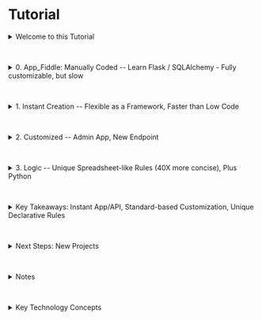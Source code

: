 # Tutorial

<details markdown>

<br>

<summary>Welcome to this Tutorial</summary>

Use this Tutorial for a quick tour of API Logic Server 

- **Instant** project creation from a database
- **Fully customizable,** using both standard code (Flask/SQLAlchemy) in *your* IDE, and
- **Logic** -- multi-table derivation and constraint logic using unique spreadsheet-like rules

This contains several projects.  These projects use the [Northwind Sample Database](https://apilogicserver.github.io/Docs/Sample-Database/) (customers, orders, products).


| Project | What it is | Use it to... |
|:---- |:------|:-----------|
| 1. Instant_Creation | Northwind Database - Uncustomized | Explore **automated project creation** from Database |
| 2. Customized | Northwind Database - Customized | Explore **customizing** with code |
| 3. Logic | Northwind Database - Customized, with Logic | Explore **customizing** with code, and rule-based logic |
| Next Steps | Create other sample databases | More examples - initial project creation from Database |

&nbsp; 

> If you are running via `pip install` (not Docker or Codespaces), you need to [setup your virtual environment](https://apilogicserver.github.io/Docs/Project-Env/#shared-venv).

</details>

&nbsp;

<details markdown>

<br>

<summary>0. App_Fiddle: Manually Coded -- Learn Flask / SQLAlchemy - Fully customizable, but slow</summary>

This first app (_0. App_Fiddle_) illustrates a typical framework-based approach for creating projects - a minimal project for seeing core Flask and SQLAlchemy services in action.  Let's run/test it, then explore the code.

To run, use the Run Configuration, and test with `cURL`.  

<details markdown>

<summary>&nbsp;&nbsp;&nbsp;Show me how </summary>

&nbsp;

To run the basic app:

1. Click **Run and Debug** (you should see *0. App Fiddle), and the green button to start the server

2. Copy the `cURL` text, and paste it into the `bash`/`zsh` window

3. When you have reviewed the result ([here's the readme](./1.%20App_Fiddle/readme.md)), **stop** the server

![](https://github.com/ApiLogicServer/Docs/blob/main/docs/images/tutorial/1-basic-app-tutorial.png?raw=true)


</details>


&nbsp;

<details markdown>

<summary>&nbsp;&nbsp;&nbsp;--> Fully Customizable, but Faster Would Be Better</summary>

&nbsp;

Frameworks are flexible, and leverage your existing dev environment (IDE, git, etc).  But the manual effort is time-consuming, and complex.  This minimal project **does not provide:**

<img align="right" width="150" height="150" src="https://github.com/ApiLogicServer/Docs/blob/main/docs/images/vscode/app-fiddle/horse-feathers.jpg?raw=true" alt="Horse Feathers">

* an API endpoint for each table

    * We saw above it's straightforward to provide a *single endpoint.*  It's quite another matter -- ***weeks to months*** -- to provide endpoints for **all** the tables, with pagination, filtering, and related data access.  That's a horse of an entirely different feather.<br><br>

* a User Interface

* any security, or business logic (multi-table derivations and constraints).

Instead of frameworks, we might consider a Low Code approach.  Low Code tools provide excellent custom user interfaces.  However, these often require extensive screen painting, and typically require a proprietary IDE.

And neither frameworks nor Low-Code address multi-table derivation and constraint logic. This is typically nearly half the effort.

The next section introduces an approach that is as flexible as a framework, but faster than Low Code for APIs and Admin Apps.

</details>

</details>

&nbsp;

<details markdown>

<summary>1. Instant Creation -- Flexible as a Framework, Faster than Low Code</summary>

<br>

The *1. Instant_Creation* app illustrates an alternative, creating an entire project by reading your schema.  This automated approach is:

* **Instant:** faster than Low Code screen painting, with instant APIs and Admin User Interfaces:

  * **Admin UI:** multi-page / multi-table apps, with page navigations, automatic joins and declarative hide/show.  No HTML or JavaScript required.  Ready for Agile collaboration.

      * Custom UIs can be built using your tool of choice (React, Angular, etc), using the API<br><br>

  * **API:** an endpoint for each table, with filtering, sorting, pagination and related data access.  Swagger is automatic.  Ready for custom app dev.

* **Fully Customizable:** with **standard dev tools**.  Use *your IDE*, Python, and Flask/SQLAlchemy to create new services.  We'll see several examples below. 

* **Open Source:** install with pip or docker.

To execute (see *Show me how*, below, for details): **start the server** with **Run and Debug >> *1. Instant Creation***, and then start the Browser at localhost:5656 **(url in the console log)**

<details markdown>

<summary>&nbsp;&nbsp;&nbsp;Show me how </summary>

![](https://github.com/ApiLogicServer/Docs/blob/main/docs/images/tutorial/2-apilogicproject-demo.png?raw=true)

&nbsp;

</details>

&nbsp;

This application was *not coded* - **it was created** using the API Logic Server CLI (Command Language Interface), with 1 command (not necessary to do now - it's already been done):

```bash
ApiLogicServer create-and-run --db_url=sqlite:///sample_db.sqlite --project_name=nw
```

If you *do* want to execute: **stop** the server, restart with **Run and Debug >> nw**, and then start the Browser at localhost:5656 (url in the console log).

&nbsp;

> Key Takeway: you will achieve this level automation for your projects: provide a database, get an instant API and Admin App.  Ready for agile collaboration, custom app dev.  Then, customize in your IDE. 

&nbsp;

<details markdown>

<summary>&nbsp;&nbsp;&nbsp;What is API Logic Server </summary>

&nbsp;

**What is Installed**

API Logic server installs with `pip`, in a docker container, or in codespaces.  As shown below, it consists of a:

* **CLI:** the `ApiLogicServer create` command you saw above
* **Runtime Packages:** for API, UI and Logic execution<br>


![](https://apilogicserver.github.io/Docs/images/Architecture-What-Is.png)

&nbsp;

**Development Architecture**

It operates as shown below:

* A) Create your database as usual

* B) Use the CLI to generate an executable project

  * The system reads your database to create an executable API Logic Project

* C) Customize and debug it in VSCode, PyCharm, etc.


![](https://apilogicserver.github.io/Docs/images/creates-and-runs.png)

&nbsp;

**Standard, Scalable Modern Architecture**

* A modern 3-tiered architecture, accessed by **APIs**
* Logic is **automatically reused**, factored out of web apps and custom services
* **Containerized** for scalable cloud deployment - the project includes a dockerfile to containerize it to DockerHub.


![API Logic Server Intro](https://apilogicserver.github.io/Docs/images/Architecture.png)

</details>


&nbsp;

<details markdown>

<summary>&nbsp;&nbsp;&nbsp;--> Instant, But Customization Required</summary>

&nbsp;

An instant Admin App and API are a great start, but there are some significant short-comings:

* **Limited endpoints -** we may require additional endpoints beyond those automatically created

* **No security -** no login authentication

* **No logic -** multi-table derivations and constraints for save logic

    * For example, open **Customer** (left nav menu), **click `ALFKI`**, and **EDIT > DELETE the first Order**.  Re-click Customer from the left nav menu - it should have reduced the customer's balance from 2102, but it's unchanged.   That's because there is *no logic...*

    * Backend update logic can be as much as half the effort, so we really haven't achieved "Low Code" until this are addressed.

Let's see how these are addressed, in the next sections.

</details>

</details>

&nbsp;

<details markdown>

<summary>2. Customized -- Admin App, New Endpoint</summary>

<br>

Customizations are addressed using your IDE, using **Standard use Flask and SQLAlchemy**, exactly as you normally do.

Customizations are illustrated in the project [`2. Customized`](2.%20Customized/).  To see the effect of the changes, run the app like this:

1. **Stop the server** using the red "stop" button.
2. **Restart the server** with the same procedure as Step 1, above, but choose Run Configuration ***2. Customized***.<br>

<details markdown>

<summary>&nbsp;&nbsp;&nbsp;&nbsp;&nbsp;&nbsp;&nbsp;Remind me how</summary>

&nbsp;

1. Restart the Server:

    1. Click **Run and Debug**
    2. Use the dropdown to select **3. API Logic Project: Logic**, and
    3. Click the green button to start the server
<br><br>

2. Start the Browser at localhost:5656, using the **url shown in the console log**

![](https://apilogicserver.github.io/Docs/images/tutorial/2-apilogicproject-demo.png)

</details>

&nbsp;

This project is the customized version of _1. Instant_Creation_, above.  The table below lists some of the key customizations you can explore.

&nbsp;

<p align="center">
  <h2 align="center">Explore Key Customizations</h2>
</p>
<p align="center">
  Explore customizations in project: <i>2. Customized</i><br>
  Click Explore Code to see the code.<br>
  <b>TL;DR - scan code marked by <--</b>
</p>

| Customization Area           | Try It                                                                                                                                                                                            | Click to Explore Code                                                                                  | Notes                |
|:-----------------------------|:--------------------------------------------------------------------------------------------------------------------------------------------------------------------------------------------------|:----------------------------------------------------------------------------------------------|:---------------------|
| **New API endpoint <--**         | Use Swagger for endpoint: *CategoriesEndPoint/get_cats* | [```api/customize_api.py```](2.%20Customized/api/customize_api.py)                 | Standard Flask/SQLAlchemy  |
| **Admin App <--**  | Observe **help text** describes features    |   [```ui/admin/admin.yaml```](2.%20Customized/ui/admin/admin.yaml)                  | Not complex JS, HTML                     |

&nbsp;

</details>

&nbsp;

<details markdown>

<summary>3. Logic -- Unique Spreadsheet-like Rules (40X more concise), Plus Python</summary>

<br>

In addition to standard Flask/SQLAlchemy use, you can declare rules for multi-table derivations and constraints.  Declare rules using Python as a DSL, leveraging IDE support for type-checking, code completion, logging and debugging.

Rules are extensible using standard Python.  This enables you to address non-database oriented logic such as sending mail or messages.<br><br>

**Rules operate like a spreadsheet**

Rules plug into SQLAlchemy events, and execute as follows:

| Logic Phase | Why It Matters |
|:-----------------------------|:---------------------|
| **Watch** for changes at the attribute level | Performance - Automatic Attribute-level Pruning |
| **React** if referenced data is changed | Ensures Reuse - Invocation is automatic |
| **Chain** to other referencing dat | Simplifies Maintenance - ordering is automatic |

&nbsp;

Customizations are illustrated in the project [`3. Logic`](3.%20Logic/).  To see the effect of the changes, run the app like this:

1. **Stop the server** using the red "stop" button.
2. **Restart the server** with the same procedure as Step 2, above, but choose Run Configuration ***3. Logic***.<br>

<details markdown>

<summary>&nbsp;&nbsp;&nbsp;&nbsp;&nbsp;&nbsp;&nbsp;Remind me how</summary>

&nbsp;

1. Restart the Server:

    1. Click **Run and Debug**
    2. Use the dropdown to select **3. API Logic Project: Logic**, and
    3. Click the green button to start the server
<br><br>

2. Start the Browser at localhost:5656, using the **url shown in the console log**

![](https://apilogicserver.github.io/Docs/images/tutorial/2-apilogicproject-demo.png)

</details>

&nbsp;

This project further customizes _2. Customized_, above.  The table below lists some of the key customizations you can explore.

&nbsp;

<p align="center">
  <h2 align="center">Explore Key Customizations</h2>
</p>
<p align="center">
  Explore customizations in project: <i>3. ApiLogicProject_Logic</i><br>
  Click Explore Code to see the code.<br>
  <b>TL;DR - scan code marked by <--</b>
</p>

| Customization Area           | Try It                                                                                                                                                                                            | Click to Explore Code                                                                                  | Notes                |
|:-----------------------------|:--------------------------------------------------------------------------------------------------------------------------------------------------------------------------------------------------|:----------------------------------------------------------------------------------------------|:---------------------|
| **New API endpoint <--**         | Use Swagger for endpoint: *CategoriesEndPoint/get_cats*<br><br>See [docs](https://apilogicserver.github.io/Docs/Security-Swagger/) - authenticate as **u1**  | [```api/customize_api.py```](3.%20Logic/api/customize_api.py)                 | Standard Flask/SQLAlchemy  |
| **Multi-table Update Logic <--** | Delete Order now adjusts the customer balance                                                                                                                                                    | [```logic/declare_logic.py```](3.%20Logic/logic/declare_logic.py)             |  Spreadsheet-like rules                    |                                                                
| **Admin App <--**  | Observe **help text** describes features                                                                                                                                                 | [```ui/admin/admin.yaml```](3.%20Logic/ui/admin/admin.yaml)                  | Not complex JS, HTML                     |
| **Login Authentication**     | Click Category - observe you need to **login** now (user u1, password p)                                                                                                                                  | [```config.py```](3.%20Logic/config.py)                                       | See SECURITY_ENABLED |
| **Role-Based Authorization** | Observe categories has **fewer rows**                                                                                                                                                                         | [```security/declare_security.py```](3.%20Logic/security/declare_security.py) |                      |

&nbsp;

Use the [```Detailed Tutorial```](3.%20Logic/Tutorial.md) to further explore this app.  

</details>

&nbsp;

<details markdown>

&nbsp;

<summary>Key Takeaways: Instant App/API, Standard-based Customization, Unique Declarative Rules</summary>

You have seen the **fastest and simplest** way to create **modern, scalable API-based database systems:**

1. Use the `ApiLogicServer create` command to create a Flask/SQLAlchemy project from your database. Zero learning curve. Projects are **instantly executable**, providing:

    * **an Admin App:** multi-page, multi-table apps -- ready for business user agile collaboration
    * **an API:** end points for each table, with filtering, sorting, pagination and related data access -- ready for custom app dev<br><br>

2. **Customize** and debug your application with **<span style="background-color:Azure;">standard dev tools</span>**.  Use *your IDE* (<span style="background-color:Azure;">VSCode, PyCharm</span>), <span style="background-color:Azure;">Python</span>, and Flask/SQLAlchemy to create new services.  Manage / Share your project with <span style="background-color:Azure;">GitHub</span>.

     * Flexible as a framework, faster than Low Code for Admin Apps<br><br>

3. ***Declare* security and multi-table constraint/validation logic**, using unique spreadsheet-like rules. Logic consists of rules, extensible with Python event code as required.

     * 40X more concise than code - unique to API Logic Server<br><br>

4. **DevOps Ready** - container support pre-supplied, enabling **<span style="background-color:Azure;">standard infrastructure</span>**:

     * `.devcontainer` to **develop** under Docker, or <span style="background-color:Azure;">Codespaces</span>

     * `dockerfile` to **deploy** containers to cloud (<span style="background-color:Azure;">Azure, AWS</span>, etc)

</details>

&nbsp;
<details markdown>

&nbsp;

<summary>Next Steps: New Projects</summary>

As shown above, it's easy to create projects with a single command.  To help you explore, ApiLogicServer provides several pre-installed sqlite sample databases:

```bash
cd tutorial

ApiLogicServer create-and-run --db_url=sqlite:///sample_db.sqlite --project_name=nw

# that's a bit of a mouthful, so abbreviations are provided for pre-included samples
ApiLogicServer create --project_name=nw --db_url=nw-                       # same sample as 2, above
ApiLogicServer create --project_name=chinook --db_url=chinook              # artists and albums
ApiLogicServer create --project_name=classicmodels --db_url=classicmodels  # customers, orders
ApiLogicServer create --project_name=todo --db_url=todo                    # 1 table database

```
Then, **restart** the server as above, using the pre-created Run Configuration for `Execute <new project>`.<br><br>

> Next, try it on your own databases: if you have a database, you can have an API and an Admin app in minutes.

&nbsp;

<details markdown>

<summary> SQLAlchemy url required for your own databases </summary>

&nbsp;

The system provides shorthand notations for the pre-installed sample databases above.  For your own databases, you will need to provide a SQLAlchemy URI for the `db_url` parameter.  These can be tricky - try `ApiLogicServer examples`, or, when all else fails, [try the docs](https://apilogicserver.github.io/Docs/Database-Connectivity/).

</details>

&nbsp;

Click here for the [docs](https://apilogicserver.github.io/Docs/).

</details>

&nbsp;

<details markdown>

<summary> Notes </summary>




Please find additional notes below.

<details markdown>

<summary> Project Structure </summary>

&nbsp;

This tutorial is actually 3 independent projects.  When you create a project using `ApiLogicServer create --project_name=my_project`, the system will create a free-standing project.  The project will include your container settings, IDE settings etc, so you can just open it your IDE to run and debug.

</details>


</details>

&nbsp;


<details markdown>

<summary>Key Technology Concepts </summary>


<p align="center">
  <h2 align="center">Key Technology Concepts</h2>
</p>
<p align="center">
  Select a skill of interest, and<br>Click the link to see sample code
</p>
&nbsp;


| Tech Area | Skill | App_Fiddle Example | APILogicProject Logic Example | Notes   |
|:---- |:------|:-----------|:--------|:--------|
| __Flask__ | Setup | [```flask_basic.py```](0.%20App_Fiddle/flask_basic.py) |  [```api_logic_server_run.py```](3.%20Logic/api_logic_server_run.py) |  |
|  | Events | |  [```ui/admin/admin_loader.py```](3.%20Logic/ui/admin/admin_loader.py) |  |
| __API__ | Create End Point | [```api/end_points.py```](0.%20App_Fiddle/api/end_points.py) | [```api/customize_api.py```](3.%20Logic/api/customize_api.py) |  see `def order():` |
|  | Call endpoint |  | [```test/.../place_order.py```](3.%20Logic/test/api_logic_server_behave/features/steps/place_order.py) | |
| __Config__ | Config | [```config.py```](3.%20Logic/config.py) | | |
|  | Env variables |  | [```config.py```](3.%20Logic/config.py) | os.getenv(...)  |
| __SQLAlchemy__ | Data Model Classes | [```database/models.py```](3.%20Logic/database/models.py) |  |  |
|  | Read / Write | [```api/end_points.py```](3.%20Basic_App/api/end_points.py) | [```api/customize_api.py```](3.%20Logic/api/customize_api.py) | see `def order():`  |
|  | Multiple Databases |  | [```database/bind_databases.py```](3.%20Logic/database/bind_databases.py) |   |
|  | Events |  | [```security/system/security_manager.py```](3.%20Logic/security/system/security_manager.py) |  |
| __Logic__ | Business Rules | n/a | [```logic/declare_logic.py```](3.%20Logic/logic/declare_logic.py) | ***Unique*** to API Logic Server  |
| __Security__ | Multi-tenant | n/a | [```security/declare_security.py```](3.%20Logic/security/declare_security.py) |   |
| __Behave__ | Testing |  | [```test/.../place_order.py```](3.%20Logic/test/api_logic_server_behave/features/steps/place_order.py) |  |
| __Alembic__ | Schema Changes |  | [```database/alembic/readme.md```](3.%20Logic/database/alembic/readme.md) |   |
| __Docker__ | Dev Env | | [```.devcontainer/devcontainer.json```](.devcontainer/devcontainer.json) | See also "For_VS_Code.dockerFile" |
|  | Containerize Project |  | [```devops/docker/build-container.dockerfile```](3.%20Logic/devops/docker/build-container.dockerfile) |  |